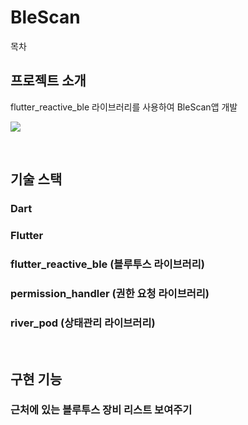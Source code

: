 # BleScan

목차

## 프로젝트 소개

<p align="justify">
flutter_reactive_ble 라이브러리를 사용하여 BleScan앱 개발
</p>

<p align="justify">
<img src="https://user-images.githubusercontent.com/96646202/239154814-2078baae-9a83-4960-a645-9f2607a5b440.gif">
</p>

<br>

## 기술 스택
### Dart

### Flutter

### flutter_reactive_ble (블루투스 라이브러리)

### permission_handler (권한 요청 라이브러리)

### river_pod (상태관리 라이브러리)

<br>

## 구현 기능

### 근처에 있는 블루투스 장비 리스트 보여주기
<br>



